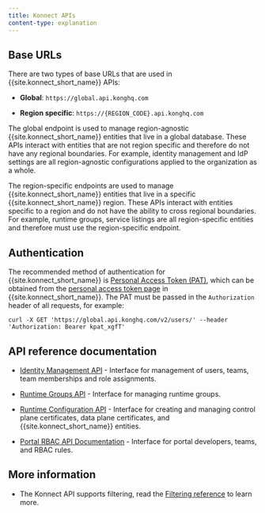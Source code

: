 ```yaml
---
title: Konnect APIs
content-type: explanation
---
```


## Base URLs

There are two types of base URLs that are used in {{site.konnect_short_name}} APIs:

* **Global**: `https://global.api.konghq.com`

* **Region specific**: `https://{REGION_CODE}.api.konghq.com`

The global endpoint is used to manage region-agnostic {{site.konnect_short_name}} entities that live in a global database. These APIs interact with entities that are not region specific and therefore do not have any regional boundaries. For example, identity management and IdP settings are all region-agnostic configurations applied to the organization as a whole.

The region-specific endpoints are used to manage {{site.konnect_short_name}} entities that live in a specific {{site.konnect_short_name}} region. These APIs interact with entities specific to a region and do not have the ability to cross regional boundaries. For example, runtime groups, service listings are all region-specific entities and therefore must use the region-specific endpoint.

## Authentication

The recommended method of authentication for {{site.konnect_short_name}} is [Personal Access Token (PAT)](/konnect/runtime-manager/declarative-config/#generate-a-personal-access-token), which can be obtained from the [personal access token page](https://cloud.konghq.com/global/tokens) in {{site.konnect_short_name}}. The PAT must be passed in the `Authorization` header of all requests, for example: 

`curl -X GET 'https://global.api.konghq.com/v2/users/' --header 'Authorization: Bearer kpat_xgfT'`


## API reference documentation

* [Identity Management API](https://developer.konghq.com/spec/5175b87f-bfae-40f6-898d-82d224387f9b/d0e13745-db5c-42d5-80ae-ef803104f5ce) - Interface for management of users, teams, team memberships and role assignments.

* [Runtime Groups API](https://developer.konghq.com/spec/cd849478-4628-4bc2-abcd-5d8a83d3b5f2/24c1f98b-ea51-4277-9178-ca28a6aa85d9/) - Interface for managing runtime groups.

* [Runtime Configuration API](/konnect/api/runtime-groups-config/) - Interface for creating and managing control plane certificates, data plane certificates, and {{site.konnect_short_name}} entities.

* [Portal RBAC API Documentation](https://developer.konghq.com/spec/2dad627f-7269-40db-ab14-01264379cec7/) - Interface for portal developers, teams, and RBAC rules.


## More information

* The Konnect API supports filtering, read the [Filtering reference](/konnect/api/filtering/) to learn more.
